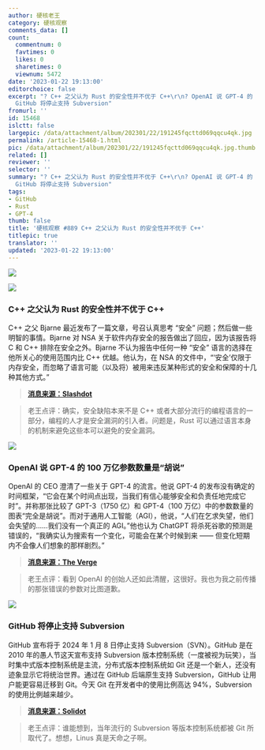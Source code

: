 ```yaml
---
author: 硬核老王
category: 硬核观察
comments_data: []
count:
  commentnum: 0
  favtimes: 0
  likes: 0
  sharetimes: 0
  viewnum: 5472
date: '2023-01-22 19:13:00'
editorchoice: false
excerpt: "? C++ 之父认为 Rust 的安全性并不优于 C++\r\n? OpenAI 说 GPT-4 的 100 万亿参数数量是“胡说”\r\n?
  GitHub 将停止支持 Subversion"
fromurl: ''
id: 15468
islctt: false
largepic: /data/attachment/album/202301/22/191245fqcttd069qqcu4qk.jpg
permalink: /article-15468-1.html
pic: /data/attachment/album/202301/22/191245fqcttd069qqcu4qk.jpg.thumb.jpg
related: []
reviewer: ''
selector: ''
summary: "? C++ 之父认为 Rust 的安全性并不优于 C++\r\n? OpenAI 说 GPT-4 的 100 万亿参数数量是“胡说”\r\n?
  GitHub 将停止支持 Subversion"
tags:
- GitHub
- Rust
- GPT-4
thumb: false
title: '硬核观察 #889 C++ 之父认为 Rust 的安全性并不优于 C++'
titlepic: true
translator: ''
updated: '2023-01-22 19:13:00'
---
```


![](/data/attachment/album/202301/22/191245fqcttd069qqcu4qk.jpg)


![](/data/attachment/album/202301/22/191252mzfbfb3wqsbcxcok.jpg)


### C++ 之父认为 Rust 的安全性并不优于 C++


C++ 之父 Bjarne 最近发布了一篇文章，号召认真思考 “安全” 问题；然后做一些明智的事情。Bjarne 对 NSA 关于软件内存安全的报告做出了回应，因为该报告将 C 和 C++ 排除在安全之外。Bjarne 不认为报告中任何一种 “安全” 语言的选择在他所关心的使用范围内比 C++ 优越。他认为，在 NSA 的文件中，“‘安全’仅限于内存安全，而忽略了语言可能（以及将）被用来违反某种形式的安全和保障的十几种其他方式。”



> 
> **[消息来源：Slashdot](https://developers.slashdot.org/story/23/01/21/0526236/rust-safety-is-not-superior-to-c-bjarne-stroustrup-says)**
> 
> 
> 



> 
> 老王点评：确实，安全缺陷本来不是 C++ 或者大部分流行的编程语言的一部分，编程的人才是安全漏洞的引入者。问题是，Rust 可以通过语言本身的机制来避免这些本可以避免的安全漏洞。
> 
> 
> 


![](/data/attachment/album/202301/22/191301mux4wv5p3vq9qoq8.jpg)


### OpenAI 说 GPT-4 的 100 万亿参数数量是“胡说”


OpenAI 的 CEO 澄清了一些关于 GPT-4 的流言。他说 GPT-4 的发布没有确定的时间框架，“它会在某个时间点出现，当我们有信心能够安全和负责任地完成它时”。并称那张比较了 GPT-3（1750 亿）和 GPT-4（100 万亿）中的参数数量的图表“完全是胡说”。而对于通用人工智能（AGI），他说，“人们在乞求失望，他们会失望的……我们没有一个真正的 AGI。”他也认为 ChatGPT 将杀死谷歌的预测是错误的，“我确实认为搜索有一个变化，可能会在某个时候到来 —— 但变化短期内不会像人们想象的那样剧烈。”



> 
> **[消息来源：The Verge](https://www.theverge.com/23560328/openai-gpt-4-rumor-release-date-sam-altman-interview)**
> 
> 
> 



> 
> 老王点评：看到 OpenAI 的创始人还如此清醒，这很好。我也为我之前传播的那张错误的参数对比图道歉。
> 
> 
> 


![](/data/attachment/album/202301/22/191317qemtd11chelpdmhp.jpg)


### GitHub 将停止支持 Subversion


GitHub 宣布将于 2024 年 1 月 8 日停止支持 Subversion（SVN）。GitHub 是在 2010 年的愚人节这天宣布支持 Subversion 版本控制系统（一度被视为玩笑），当时集中式版本控制系统是主流，分布式版本控制系统如 Git 还是一个新人，还没有迹象显示它将统治世界。通过在 GitHub 后端原生支持 Subversion，GitHub 让用户能更容易迁移到 Git。今天 Git 在开发者中的使用比例高达 94%，Subversion 的使用比例越来越少。



> 
> **[消息来源：Solidot](https://www.solidot.org/story?sid=73939)**
> 
> 
> 



> 
> 老王点评：谁能想到，当年流行的 Subversion 等版本控制系统都被 Git 所取代了。想想，Linus 真是天命之子啊。
> 
> 
>